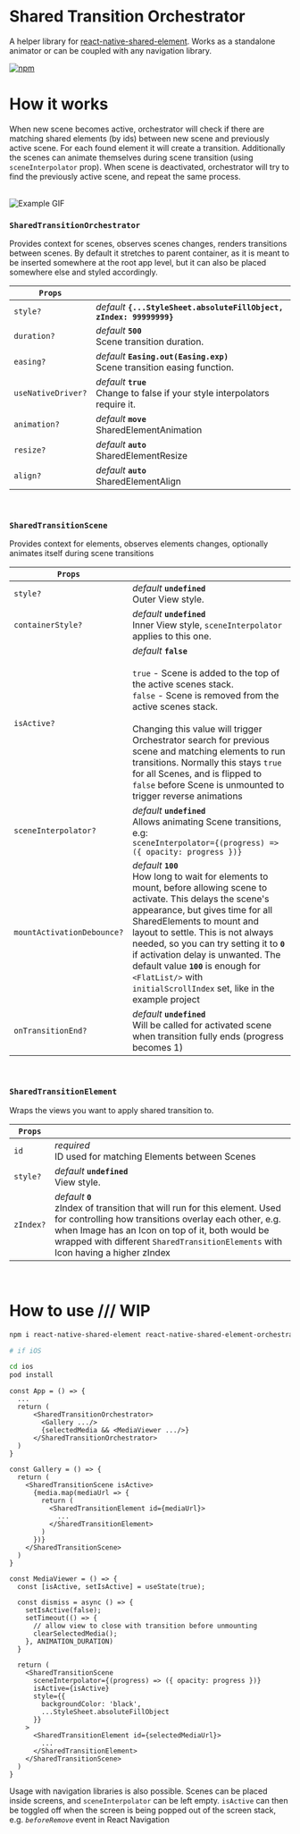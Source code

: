 # Shared Transition Orchestrator

A helper library for [react-native-shared-element](https://github.com/IjzerenHein/react-native-shared-element). Works as a standalone animator or can be coupled with any navigation library.

[![npm](https://img.shields.io/npm/v/react-native-shared-element-orchestrator?style=for-the-badge)](https://www.npmjs.com/package/react-native-shared-element-orchestrator)

# How it works

When new scene becomes active, orchestrator will check if there are matching shared elements (by ids) between new scene and previously active scene. For each found element it will create a transition. Additionally the scenes can animate themselves during scene transition (using `sceneInterpolator` prop). When scene is deactivated, orchestrator will try to find the previously active scene, and repeat the same process.
<br>
<br>

![Example GIF](https://github.com/lightrow/react-native-shared-element-orchestrator/raw/main/example/example.gif)

### `SharedTransitionOrchestrator`

Provides context for scenes, observes scenes changes, renders transitions between scenes. By default it stretches to parent container, as it is meant to be inserted somewhere at the root app level, but it can also be placed somewhere else and styled accordingly.

| `Props`            |                                                                                  |
| ------------------ | -------------------------------------------------------------------------------- |
| `style?`           | _default_ **`{...StyleSheet.absoluteFillObject, zIndex: 99999999}`**             |
| `duration?`        | _default_ **`500`**<br> Scene transition duration.                               |
| `easing?`          | _default_ **`Easing.out(Easing.exp)`**<br>Scene transition easing function.      |
| `useNativeDriver?` | _default_ **`true`**<br> Change to false if your style interpolators require it. |
| `animation?`       | _default_ **`move`**<br> SharedElementAnimation                                  |
| `resize?`          | _default_ **`auto`**<br> SharedElementResize                                     |
| `align?`           | _default_ **`auto`**<br> SharedElementAlign                                      |

<br>

### `SharedTransitionScene`

Provides context for elements, observes elements changes, optionally animates itself during scene transitions

| `Props`                    |                                                                                                                                                                                                                                                                                                                                                                                                                                  |
| -------------------------- | -------------------------------------------------------------------------------------------------------------------------------------------------------------------------------------------------------------------------------------------------------------------------------------------------------------------------------------------------------------------------------------------------------------------------------- |
| `style?`                   | _default_ **`undefined`**<br> Outer View style.                                                                                                                                                                                                                                                                                                                                                                                  |
| `containerStyle?`          | _default_ **`undefined`**<br> Inner View style, `sceneInterpolator` applies to this one.                                                                                                                                                                                                                                                                                                                                         |
| `isActive?`                | _default_ **`false`**<br><br> `true` - Scene is added to the top of the active scenes stack.<br>`false` - Scene is removed from the active scenes stack.<br><br> Changing this value will trigger Orchestrator search for previous scene and matching elements to run transitions. Normally this stays `true` for all Scenes, and is flipped to `false` before Scene is unmounted to trigger reverse animations                  |
| `sceneInterpolator?`       | _default_ **`undefined`**<br>Allows animating Scene transitions, e.g: <br> `sceneInterpolator={(progress) => ({ opacity: progress })}`                                                                                                                                                                                                                                                                                           |
| `mountActivationDebounce?` | _default_ **`100`** <br> How long to wait for elements to mount, before allowing scene to activate. This delays the scene's appearance, but gives time for all SharedElements to mount and layout to settle. This is not always needed, so you can try setting it to **`0`** if activation delay is unwanted. The default value **`100`** is enough for `<FlatList/>` with `initialScrollIndex` set, like in the example project |
| `onTransitionEnd?` | _default_ **`undefined`** <br> Will be called for activated scene when transition fully ends (progress becomes 1) |

<br>

### `SharedTransitionElement`

Wraps the views you want to apply shared transition to.

| `Props`  |                                                              |
| -------- | ------------------------------------------------------------ |
| `id`     | _required_ <br> ID used for matching Elements between Scenes |
| `style?` | _default_ **`undefined`**<br> View style.                    |
| `zIndex?`| _default_ **`0`**<br>zIndex of transition that will run for this element. Used for controlling how transitions overlay each other, e.g. when Image has an Icon on top of it, both would be wrapped with different `SharedTransitionElements` with Icon having a higher zIndex   |

<br>

# How to use /// WIP

```sh
npm i react-native-shared-element react-native-shared-element-orchestrator react-native-screens

# if iOS

cd ios
pod install
```

```tsx
const App = () => {
  ...
  return (
      <SharedTransitionOrchestrator>
        <Gallery .../>
        {selectedMedia && <MediaViewer .../>}
      </SharedTransitionOrchestrator>
  )
}

const Gallery = () => {
  return (
    <SharedTransitionScene isActive>
      {media.map(mediaUrl => {
        return (
          <SharedTransitionElement id={mediaUrl}>
            ...
          </SharedTransitionElement>
        )
      })}
    </SharedTransitionScene>
  )
}

const MediaViewer = () => {
  const [isActive, setIsActive] = useState(true);

  const dismiss = async () => {
    setIsActive(false);
    setTimeout(() => {
      // allow view to close with transition before unmounting
      clearSelectedMedia();
    }, ANIMATION_DURATION)
  }

  return (
    <SharedTransitionScene
      sceneInterpolator={(progress) => ({ opacity: progress })}
      isActive={isActive}
      style={{
        backgroundColor: 'black',
        ...StyleSheet.absoluteFillObject
      }}
    >
      <SharedTransitionElement id={selectedMediaUrl}>
        ...
      </SharedTransitionElement>
    </SharedTransitionScene>
  )
}
```

Usage with navigation libraries is also possible. Scenes can be placed inside screens, and `sceneInterpolator` can be left empty. `isActive` can then be toggled off when the screen is being popped out of the screen stack, e.g. _`beforeRemove`_ event in React Navigation

